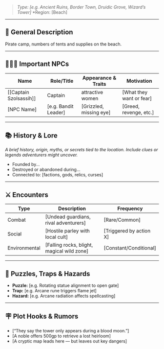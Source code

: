 > *Type: [e.g. Ancient Ruins, Border Town, Druidic Grove, Wizard’s Tower]* 
> *Region: [Beach]

---
## 🌄 General Description
Pirate camp, numbers of tents and supplies on the beach. 

---

## 🧑‍🤝‍🧑 Important NPCs
| Name                   | Role/Title           | Appearance & Traits     | Motivation               |
| ---------------------- | -------------------- | ----------------------- | ------------------------ |
| [[Captain Szolsassih]] | Captain              | attractive women        | [What they want or fear] |
| [NPC Name]             | [e.g. Bandit Leader] | [Grizzled, missing eye] | [Greed, revenge, etc.]   |

---

## 📚 History & Lore
*A brief history, origin, myths, or secrets tied to the location. Include clues or legends adventurers might uncover.*

- Founded by...
- Destroyed or abandoned during...
- Connected to: [factions, gods, relics, curses]

---

## ⚔️ Encounters
| Type | Description | Frequency |
|------|-------------|-----------|
| Combat | [Undead guardians, rival adventurers] | [Rare/Common] |
| Social | [Hostile parley with local cult] | [Triggered by action X] |
| Environmental | [Falling rocks, blight, magical wild zone] | [Constant/Conditional] |

---

## 🧩 Puzzles, Traps & Hazards
- **Puzzle:** [e.g. Rotating statue alignment to open gate]
- **Trap:** [e.g. Arcane rune triggers flame jet]
- **Hazard:** [e.g. Arcane radiation affects spellcasting]

---

## 🪧 Plot Hooks & Rumors
- [“They say the tower only appears during a blood moon.”]
- [A noble offers 500gp to retrieve a lost heirloom]
- [A cryptic map leads here — but leaves out key dangers]